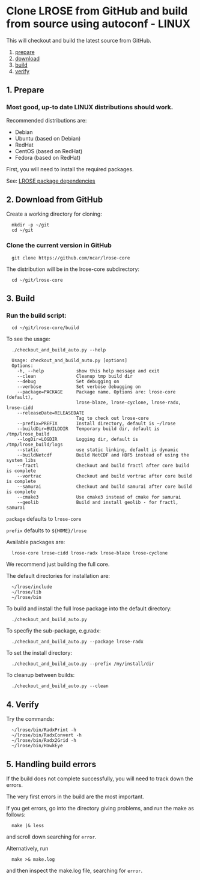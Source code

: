 # Clone LROSE from GitHub and build from source using autoconf - LINUX

This will checkout and build the latest source from GitHub.

1. [prepare](#prepare)
2. [download](#download)
3. [build](#build)
4. [verify](#verify)

<a name="prepare"/>

## 1. Prepare

### Most good, up-to date LINUX distributions should work.

Recommended distributions are:

  * Debian
  * Ubuntu (based on Debian)
  * RedHat
  * CentOS (based on RedHat)
  * Fedora (based on RedHat)

First, you will need to install the required packages.

See: [LROSE package dependencies](../build//lrose_package_dependencies.md)

<a name="download"/>

## 2. Download from GitHub

Create a working directory for cloning:

```
  mkdir -p ~/git
  cd ~/git
```

### Clone the current version in GitHub

```
  git clone https://github.com/ncar/lrose-core 
```

The distribution will be in the lrose-core subdirectory:

```
  cd ~/git/lrose-core
```

<a name="build"/>

## 3. Build

### Run the build script:

```
  cd ~/git/lrose-core/build
```

To see the usage:

```
  ./checkout_and_build_auto.py --help
```

```
  Usage: checkout_and_build_auto.py [options]
  Options:
    -h, --help            show this help message and exit
    --clean               Cleanup tmp build dir
    --debug               Set debugging on
    --verbose             Set verbose debugging on
    --package=PACKAGE     Package name. Options are: lrose-core (default),
                          lrose-blaze, lrose-cyclone, lrose-radx, lrose-cidd
    --releaseDate=RELEASEDATE
                          Tag to check out lrose-core
    --prefix=PREFIX       Install directory, default is ~/lrose
    --buildDir=BUILDDIR   Temporary build dir, default is /tmp/lrose_build
    --logDir=LOGDIR       Logging dir, default is /tmp/lrose_build/logs
    --static              use static linking, default is dynamic
    --buildNetcdf         Build NetCDF and HDF5 instead of using the system libs
    --fractl              Checkout and build fractl after core build is complete
    --vortrac             Checkout and build vortrac after core build is complete
    --samurai             Checkout and build samurai after core build is complete
    --cmake3              Use cmake3 instead of cmake for samurai
    --geolib              Build and install geolib - for fractl, samurai

```

`package` defaults to `lrose-core`

`prefix` defaults to `${HOME}/lrose`

Available packages are:

```
  lrose-core lrose-cidd lrose-radx lrose-blaze lrose-cyclone
```

We recommend just building the full core.

The default directories for installation are:

```
  ~/lrose/include
  ~/lrose/lib
  ~/lrose/bin
```

To build and install the full lrose package into the default directory:

```
  ./checkout_and_build_auto.py
```

To specfiy the sub-package, e.g.radx:

```
  ./checkout_and_build_auto.py --package lrose-radx
```

To set the install directory:

```
  ./checkout_and_build_auto.py --prefix /my/install/dir
```

To cleanup between builds:

```
  ./checkout_and_build_auto.py --clean
```

<a name="verify"/>

## 4. Verify

Try the commands:
```
  ~/lrose/bin/RadxPrint -h
  ~/lrose/bin/RadxConvert -h
  ~/lrose/bin/Radx2Grid -h
  ~/lrose/bin/HawkEye
```

## 5. Handling build errors

If the build does not complete successfully, you will need to
track down the errors.

The very first errors in the build are the most important.

If you get errors, go into the directory giving problems, and
run the make as follows:

```
  make |& less
```

and scroll down searching for `error`.

Alternatively, run

```
  make >& make.log
```

and then inspect the make.log file, searching for `error`.


